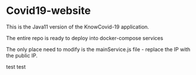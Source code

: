 # Covid19-website

This is the Java11 version of the KnowCovid-19 application. 

The entire repo is ready to deploy into docker-compose services

The only place need to modify is the mainService.js file - replace the IP with the public IP.


test test
